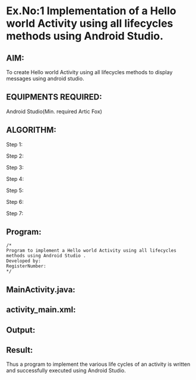 

# Ex.No:1 Implementation of a Hello world Activity using all lifecycles methods using Android Studio.


## AIM:
To create Hello world Activity using all lifecycles methods to display messages using android studio.

## EQUIPMENTS REQUIRED:

Android Studio(Min. required Artic Fox)


## ALGORITHM:
Step 1: 

Step 2: 

Step 3: 

Step 4: 

Step 5:

Step 6: 

Step 7: 



## Program:
 ```
/*
Program to implement a Hello world Activity using all lifecycles methods using Android Studio .
Developed by: 
RegisterNumber:  
*/
```

## MainActivity.java:





## activity_main.xml:

## Output:



## Result:
Thus a program to implement the various life cycles of an activity is written and successfully executed using Android Studio.
